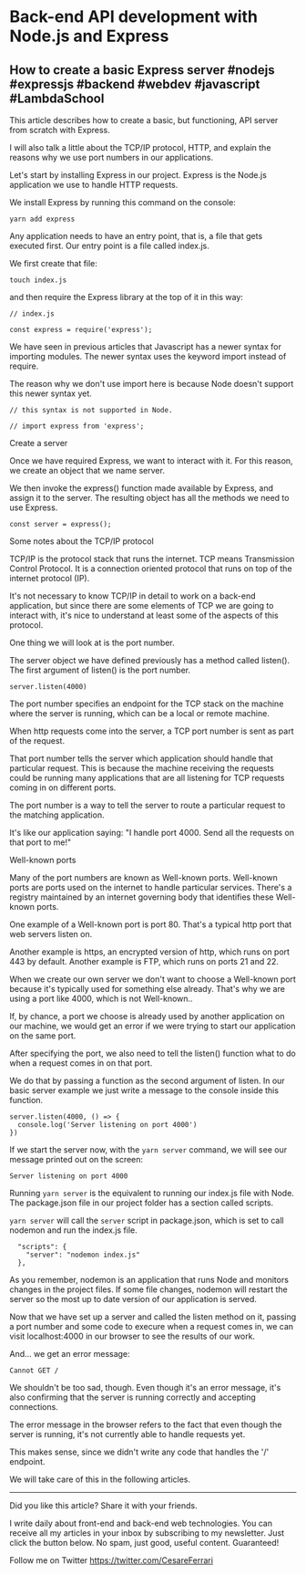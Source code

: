 # Back-end API development with Node.js and Express
## How to create a basic Express server #nodejs #expressjs #backend #webdev #javascript #LambdaSchool


This article describes how to create a basic, but functioning, API server from scratch with Express.
  
I will also talk a little about the TCP/IP protocol, HTTP, and explain the reasons why we use port numbers in our applications.

Let's start by installing Express in our project. Express is the Node.js application we use to handle HTTP requests.

We install Express by running this command on the console:

```
yarn add express
```

Any application needs to have an entry point, that is, a file that gets executed first. Our entry point is a file called index.js.

We first create that file:

```
touch index.js
```

and then require the Express library at the top of it in this way:

```
// index.js

const express = require('express');
```

We have seen in previous articles that Javascript has a newer syntax for importing modules. The newer syntax uses the keyword import instead of require.

The reason why we don't use import here is because Node doesn't support this newer syntax yet.

```
// this syntax is not supported in Node.

// import express from 'express'; 
```

Create a server

Once we have required Express, we want to interact with it.  For this reason, we create an object that we name server.

We then invoke the express() function made available by Express, and assign it to the server. The resulting object has all the methods we need to use Express.

```
const server = express();
```

Some notes about the TCP/IP protocol

TCP/IP is the protocol stack that runs the internet.
TCP means Transmission Control Protocol. It is a connection oriented protocol that runs on top of the internet protocol (IP).

It's not necessary to know TCP/IP in detail to work on a back-end application, but since there are some elements of TCP we are going to interact with, it's nice to understand at least some of the aspects of this protocol.

One thing we will look at is the port number.

The server object we have defined previously has a method called listen().
The first argument of listen() is the port number.

```
server.listen(4000)
```

The port number specifies an endpoint for the TCP stack on the machine where the server is running, which can be a local or remote machine.

When http requests come into the server, a TCP port number is sent as part of the request. 

That port number tells the server which application should handle that
particular request.
This is because the machine receiving the requests could be running many applications that are all listening for TCP requests coming in on different ports.

The port number is a way to tell the server to route a particular request to the matching application.

It's like our application saying: "I handle port 4000. Send all the requests on that port to me!"



Well-known ports

Many of the port numbers are known as Well-known ports. Well-known ports are ports used on the internet to handle particular services. There's a registry maintained by an internet governing body that identifies these Well-known ports.

One example of a Well-known port is port 80. That's a typical http port that web servers listen on.

Another example is https, an encrypted version of http, which runs on port 443 by default.
Another example is FTP, which runs on ports 21 and 22.

When we create our own server we don't want to choose a Well-known port because it's typically used for something else already. That's why we are using a port like 4000, which is not Well-known..

If, by chance, a port we choose is already used by another application on our machine, we would get an error if we were trying to start our application on the same port.

After specifying the port, we also need to tell the listen() function what to do
when a request comes in on that port.

We do that by passing a function as the second argument of listen. In our basic server example we just write a message to the console inside this function.

```
server.listen(4000, () => {
  console.log('Server listening on port 4000')
})
```

If we start the server now, with the `yarn server` command, we will see our message printed out on the screen:

```
Server listening on port 4000
```


Running `yarn server` is the equivalent to running our index.js file with Node.
The package.json file in our project folder has a section called scripts.

`yarn server` will call the `server` script in package.json, which is set to call nodemon and run the index.js file.

```
  "scripts": {
    "server": "nodemon index.js"
  },
```

As you remember, nodemon is an application that runs Node and monitors changes in the project files. If some file changes, nodemon will restart the server so the most up to date version of our application is served.

Now that we have set up a server and called the listen method on it, passing a port number and some code to execure when a request comes in, we can visit localhost:4000 in our browser to see the results of our work.

And... we get an error message:

```
Cannot GET /
```

We shouldn't be too sad, though. Even though it's an error message, it's also confirming that the server is running correctly and accepting connections.

The error message in the browser refers to the fact that even though the server is running, it's not currently able to handle requests yet.

This makes sense, since we didn't write any code that handles the '/' endpoint.  

We will take care of this in the following articles.


---

Did you like this article?  Share it with your friends. 

I write daily about front-end and back-end web technologies. 
You can receive all my articles in your inbox by subscribing to my newsletter. Just click the button below. No spam, just good, useful content. Guaranteed!

Follow me on Twitter
https://twitter.com/CesareFerrari
